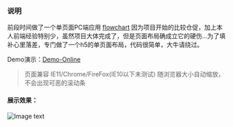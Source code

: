 ### 说明
前段时间做了一个单页面PC端应用 [flowchart](https://github.com/zhangyuanliang/flowchart)
因为项目开始的比较仓促，加上本人前端经验特别少，虽然项目大体完成了，但是页面布局确成立它的硬伤...为了填补心里落差，专门做了一个h5的单页面布局，代码很简单，大牛请绕过。

Demo演示：[Demo-Online](https://zhangyuanliang.github.io/h5-page-layout/index.html)

> 页面兼容 IE11/Chrome/FireFox(IE10以下未测试)
> 随浏览器大小自动缩放，不会出现可恶的滚动条

#### 展示效果：
![Image text](https://github.com/zhangyuanliang/h5-page-layout/blob/master/img/cut.png)
